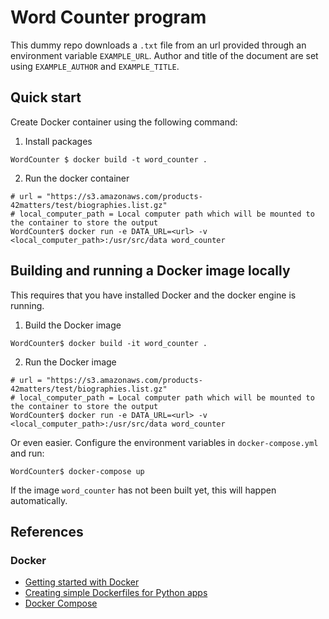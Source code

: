 # Word Counter program

This dummy repo downloads a `.txt` file from an url provided through an environment variable `EXAMPLE_URL`.
Author and title of the document are set using `EXAMPLE_AUTHOR` and `EXAMPLE_TITLE`.

## Quick start

Create Docker container using the following command:

1. Install packages
```shell
WordCounter $ docker build -t word_counter .
```

2. Run the docker container
```shell
# url = "https://s3.amazonaws.com/products-42matters/test/biographies.list.gz"
# local_computer_path = Local computer path which will be mounted to the container to store the output
WordCounter$ docker run -e DATA_URL=<url> -v <local_computer_path>:/usr/src/data word_counter
```

## Building and running a Docker image locally
This requires that you have installed Docker and the docker engine is running.

1. Build the Docker image
```shell
WordCounter$ docker build -it word_counter .
```

2. Run the Docker image
```shell
# url = "https://s3.amazonaws.com/products-42matters/test/biographies.list.gz"
# local_computer_path = Local computer path which will be mounted to the container to store the output
WordCounter$ docker run -e DATA_URL=<url> -v <local_computer_path>:/usr/src/data word_counter
```

Or even easier. Configure the environment variables in `docker-compose.yml` and run:
```shell
WordCounter$ docker-compose up
```
If the image `word_counter` has not been built yet, this will happen automatically.

## References

### Docker
* [Getting started with Docker](https://www.docker.com/get-started/)
* [Creating simple Dockerfiles for Python apps](https://hub.docker.com/_/python)
* [Docker Compose](https://docs.docker.com/compose/)